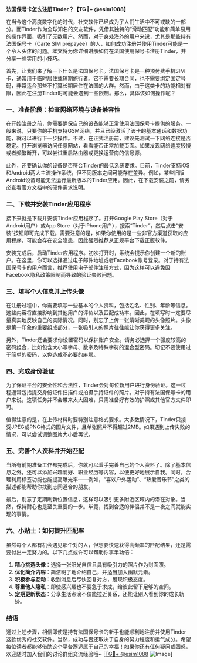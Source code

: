 **法国保号卡怎么注册Tinder？【TG💪+ @esim1088】**

在当今这个高度数字化的时代，社交软件已经成为了人们生活中不可或缺的一部分。而Tinder作为全球知名的交友软件，凭借其独特的“滑动匹配”功能和简单易用的操作界面，吸引了无数用户。然而，对于身处海外的用户来说，尤其是那些持有法国保号卡（Carte SIM prépayée）的人，如何成功注册并使用Tinder可能是一个令人头疼的问题。本文将为你详细讲解如何在法国使用保号卡注册Tinder，并分享一些实用的小技巧。

首先，让我们来了解一下什么是法国保号卡。法国保号卡是一种预付费手机SIM卡，通常用于临时居住或短期旅行者。它不需要长期合同，也不需要绑定固定号码，非常适合那些不打算长期居住在法国的人群。然而，由于这类卡的功能相对有限，因此在注册Tinder时可能会遇到一些限制。那么，具体该如何操作呢？

### **一、准备阶段：检查网络环境与设备兼容性**

在开始注册之前，你需要确保自己的设备能够正常使用法国保号卡提供的服务。一般来说，只要你的手机支持GSM网络，并且已经激活了该卡的基本通话和数据功能，就可以进行下一步操作。不过，在正式注册前，建议先测试一下网络连接是否稳定。打开浏览器访问任意网站，看看能否正常加载页面。如果发现网络速度较慢或者频繁断开，可以尝试重启路由器或更换运营商的信号源。

此外，还要确认你的设备是否符合Tinder的最低系统要求。目前，Tinder支持iOS和Android两大主流操作系统，但不同版本之间可能存在差异。例如，某些旧版Android设备可能无法运行最新版本的Tinder应用。因此，在下载安装之前，请务必查看官方文档中的硬件需求说明。

### **二、下载并安装Tinder应用程序**

接下来就是下载并安装Tinder应用程序了。打开Google Play Store（对于Android用户）或App Store（对于iPhone用户），搜索“Tinder”，然后点击“安装”按钮即可完成下载。需要注意的是，如果你使用的是一些非官方渠道获取的应用程序，可能会存在安全隐患，因此强烈推荐从正规平台下载正版软件。

安装完成后，启动Tinder应用程序。初次打开时，系统会提示你创建一个新的账户。在这里，你可以选择通过电子邮件地址或者Facebook账号登录。对于持有法国保号卡的用户而言，推荐使用电子邮件注册方式，因为这样可以避免因Facebook隐私政策限制而导致的验证失败问题。

### **三、填写个人信息并上传头像**

在注册过程中，你需要填写一些基本的个人资料，包括姓名、性别、年龄等信息。这些内容将直接影响到其他用户的评价以及匹配成功率。因此，在填写时一定要尽量真实地反映自己的实际情况。同时，别忘了上传一张清晰美观的头像照片。头像是第一印象的重要组成部分，一张吸引人的照片往往能让你获得更多关注。

另外，Tinder还会要求你设置密码以保护账户安全。请务必选择一个强度较高的密码组合，比如包含大小写字母、数字及特殊字符的混合型密码。切记不要使用过于简单的密码，以免造成不必要的麻烦。

### **四、完成身份验证**

为了保证平台的安全性和合法性，Tinder会对每位新用户进行身份验证。这一过程通常包括提交身份证件扫描件或拍摄手持证件的照片。对于持有法国保号卡的用户来说，这项任务并不会带来太大困难，只需准备好有效的护照或其他官方文件即可。

值得注意的是，在上传材料时要特别注意格式要求。大多数情况下，Tinder只接受JPEG或PNG格式的图片文件，且单张照片不得超过2MB。如果遇到上传失败的情况，可以尝试调整图片大小后再试。

### **五、完善个人资料并开始匹配**

当所有前期准备工作都完成后，你就可以着手完善自己的个人资料了。除了基本信息之外，还可以添加兴趣爱好、职业经历等内容，以便更好地展示自我。同时，合理利用标签功能也能提高曝光率——例如，“喜欢户外运动”、“热爱音乐节”之类的描述都能帮助你找到志同道合的朋友。

最后，别忘了定期刷新位置信息，这样可以吸引更多附近区域内的潜在对象。当然，保持耐心也是至关重要的一步。毕竟，找到合适的伴侣并不是一夜之间就能实现的事情。

### **六、小贴士：如何提升匹配率**

虽然每个人都有机会遇见那个对的人，但想要快速获得高频率的匹配结果，还是需要付出一定努力的。以下几点或许可以帮助你事半功倍：

1. **精心挑选头像**：选择一张阳光自信且具有吸引力的照片作为封面照。
2. **优化简介内容**：简洁明了地介绍自己，并适当加入幽默元素。
3. **积极参与互动**：收到消息后尽快回复对方，展现积极态度。
4. **尊重他人隐私**：即使感兴趣也不要急于求成，给彼此留下足够的空间。
5. **定期更新状态**：分享生活点滴不仅能拉近关系，还能让别人看到你的成长轨迹。

### **结语**

通过上述步骤，相信即使是持有法国保号卡的新手也能顺利地注册并使用Tinder这款优秀的社交软件。当然，成功与否还取决于自身的努力程度和运气成分。希望每位读者都能够借助这个平台邂逅属于自己的幸福！如果你还有任何疑问或困惑，欢迎随时加入我们的讨论群组交流经验哦~ [[TG💪+ @esim1088](https://t.me/s/esim1088) ![Image](https://i.postimg.cc/4NQfJmqS/Snipaste-2025-05-13-00-14-12.png)]